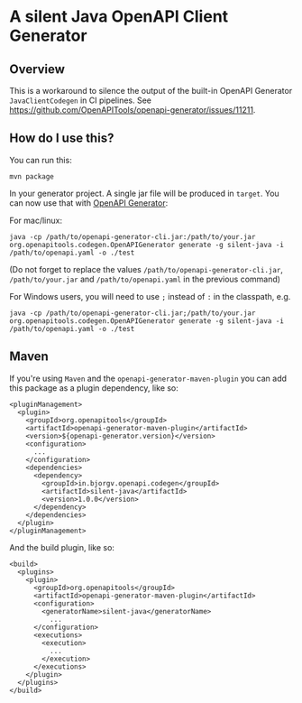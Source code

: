 # A silent Java OpenAPI Client Generator

## Overview
This is a workaround to silence the output of the built-in OpenAPI Generator `JavaClientCodegen` in CI pipelines. See https://github.com/OpenAPITools/openapi-generator/issues/11211.

## How do I use this?
You can run this:

```
mvn package
```

In your generator project. A single jar file will be produced in `target`. You can now use that with [OpenAPI Generator](https://openapi-generator.tech):

For mac/linux:
```
java -cp /path/to/openapi-generator-cli.jar:/path/to/your.jar org.openapitools.codegen.OpenAPIGenerator generate -g silent-java -i /path/to/openapi.yaml -o ./test
```
(Do not forget to replace the values `/path/to/openapi-generator-cli.jar`, `/path/to/your.jar` and `/path/to/openapi.yaml` in the previous command)

For Windows users, you will need to use `;` instead of `:` in the classpath, e.g.
```
java -cp /path/to/openapi-generator-cli.jar;/path/to/your.jar org.openapitools.codegen.OpenAPIGenerator generate -g silent-java -i /path/to/openapi.yaml -o ./test
```

## Maven

If you're using `Maven` and the `openapi-generator-maven-plugin` you can add this package as a plugin dependency, like so:

```
<pluginManagement>
  <plugin>
    <groupId>org.openapitools</groupId>
    <artifactId>openapi-generator-maven-plugin</artifactId>
    <version>${openapi-generator.version}</version>
    <configuration>
      ...
    </configuration>
    <dependencies>
      <dependency>
        <groupId>in.bjorgv.openapi.codegen</groupId>
        <artifactId>silent-java</artifactId>
        <version>1.0.0</version>
      </dependency>
    </dependencies>
  </plugin>
</pluginManagement>
```

And the build plugin, like so:

```
<build>
  <plugins>
    <plugin>
      <groupId>org.openapitools</groupId>
      <artifactId>openapi-generator-maven-plugin</artifactId>
      <configuration>
        <generatorName>silent-java</generatorName>
          ...
      </configuration>
      <executions>
        <execution>
          ...
        </execution>
      </executions>
    </plugin>
  </plugins>
</build>
```
